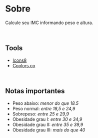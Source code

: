 # Sobre
Calcule seu IMC informando peso e altura. 


</br>

## Tools
- [Icons8](https://icons8.com/)
- [Coolors.co](https://coolors.co/)

</br>

## Notas importantes
- Peso abaixo: _menor do que 18.5_
- Peso normal: _entre 18,5 e 24,9_
- Sobrepeso: _entre 25 e 29,9_
- Obesidade grau I: _entre 30 e 34,9_
- Obesidade grau II: _entre 35 e 39,9_
- Obesidade grau III: _mais do que 40_
